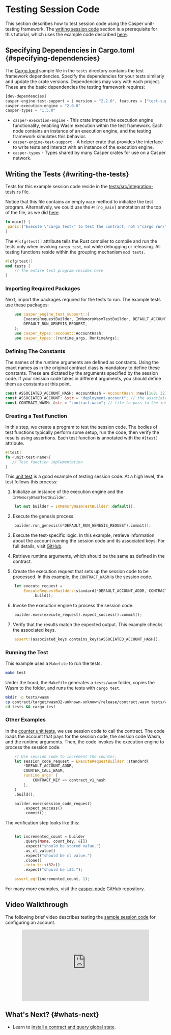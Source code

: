 # Testing Session Code

This section describes how to test session code using the Casper unit-testing framework. The [writing session code](./session-code.md) section is a prerequisite for this tutorial, which uses the example code described [here](./session-code.md#writing-session-code).

## Specifying Dependencies in Cargo.toml {#specifying-dependencies}

The [Cargo.toml](https://github.com/casper-ecosystem/two-party-multi-sig/blob/main/tests/Cargo.toml) sample file in the `tests` directory contains the test framework dependencies. Specify the dependencies for your tests similarly and update the crate versions. Dependencies may vary with each project. These are the basic dependencies the testing framework requires:

```rust
[dev-dependencies]
casper-engine-test-support = { version = "2.2.0", features = ["test-support"] }
casper-execution-engine = "2.0.0"
casper-types = "1.5.0"
```

- `casper-execution-engine` - This crate imports the execution engine functionality, enabling Wasm execution within the test framework. Each node contains an instance of an execution engine, and the testing framework simulates this behavior.
- `casper-engine-test-support` - A helper crate that provides the interface to write tests and interact with an instance of the execution engine.
- `casper-types` - Types shared by many Casper crates for use on a Casper network. 

## Writing the Tests {#writing-the-tests}

Tests for this example session code reside in the [tests/src/integration-tests.rs](https://github.com/casper-ecosystem/two-party-multi-sig/blob/main/tests/src/integration_tests.rs) file.

Notice that this file contains an empty `main` method to initialize the test program. Alternatively, we could use the `#![no_main]` annotation at the top of the file, as we did [here](https://github.com/casper-ecosystem/two-party-multi-sig/blob/236bb18b9e98da7f9d8706f5e4825494845cfec2/contract/src/main.rs#L1-L2).

```rust
fn main() {
 panic!("Execute \"cargo test\" to test the contract, not \"cargo run\".");
}
```

The `#[cfg(test)]` attribute tells the Rust compiler to compile and run the tests only when invoking `cargo test`, not while debugging or releasing. All testing functions reside within the grouping mechanism `mod tests`.

```rust
#[cfg(test)]
mod tests {
    // The entire test program resides here
}
```

### Importing Required Packages

Next, import the packages required for the tests to run. The example tests use these packages:

```rust
    use casper_engine_test_support::{
        ExecuteRequestBuilder, InMemoryWasmTestBuilder, DEFAULT_ACCOUNT_ADDR,
        DEFAULT_RUN_GENESIS_REQUEST,
    };
    use casper_types::account::AccountHash;
    use casper_types::{runtime_args, RuntimeArgs};
```

### Defining The Constants 

The names of the runtime arguments are defined as constants. Using the exact names as in the original contract class is mandatory to define these constants. These are dictated by the arguments specified by the session code. If your session code takes in different arguments, you should define them as constants at this point.
 
```rust
const ASSOCIATED_ACCOUNT_HASH: AccountHash = AccountHash::new([1u8; 32]); // hash of the associated account
const ASSOCIATED_ACCOUNT: &str = "deployment-account"; // the associated account argument
const CONTRACT_WASM: &str = "contract.wasm"; // file to pass to the instance of the EE
```

### Creating a Test Function

In this step, we create a program to test the session code. The bodies of test functions typically perform some setup, run the code, then verify the results using assertions. Each test function is annotated with the `#[test]` attribute.

```rust
#[test]
fn <unit-test-name>{
   // Test function implementation
}
```

This [unit test](https://github.com/casper-ecosystem/two-party-multi-sig/blob/236bb18b9e98da7f9d8706f5e4825494845cfec2/tests/src/integration_tests.rs#L15-L55) is a good example of testing session code. At a high level, the test follows this process:

1) Initialize an instance of the execution engine and the `InMemoryWasmTestBuilder`.

```rust
    let mut builder = InMemoryWasmTestBuilder::default();
```

2) Execute the genesis process.

```rust
    builder.run_genesis(&*DEFAULT_RUN_GENESIS_REQUEST).commit();
```

3) Execute the test-specific logic. In this example, retrieve information about the account running the session code and its associated keys. For full details, visit [GitHub](https://github.com/casper-ecosystem/two-party-multi-sig/blob/236bb18b9e98da7f9d8706f5e4825494845cfec2/tests/src/integration_tests.rs#L15-L55).

4) Retrieve runtime arguments, which should be the same as defined in the contract.

5) Create the execution request that sets up the session code to be processed. In this example, the `CONTRACT_WASM` is the session code.

```rust
    let execute_request =
        ExecuteRequestBuilder::standard(*DEFAULT_ACCOUNT_ADDR, CONTRACT_WASM, runtime_args)
            .build();
```

6) Invoke the execution engine to process the session code. 

```rust
    builder.exec(execute_request).expect_success().commit();
```

7) Verify that the results match the expected output. This example checks the associated keys.

```rust
    assert!(associated_keys.contains_key(&ASSOCIATED_ACCOUNT_HASH));
```

### Running the Test

This example uses a `Makefile` to run the tests.

```bash
make test
```

Under the hood, the `Makefile` generates a `tests/wasm` folder, copies the Wasm to the folder, and runs the tests with `cargo test`. 

```bash
mkdir -p tests/wasm
cp contract/target/wasm32-unknown-unknown/release/contract.wasm tests/wasm
cd tests && cargo test
```

### Other Examples

In the [counter unit tests](https://github.com/casper-ecosystem/counter/blob/master/tests/src/integration_tests.rs), we use session code to call the contract. The code loads the account that pays for the session code, the session code Wasm, and the runtime arguments. Then, the code invokes the execution engine to process the session code.

```rust
    // Use session code to increment the counter.
    let session_code_request = ExecuteRequestBuilder::standard(
        *DEFAULT_ACCOUNT_ADDR,
        COUNTER_CALL_WASM,
        runtime_args! {
            CONTRACT_KEY => contract_v1_hash
        },
    )
    .build();

    builder.exec(session_code_request)
        .expect_success()
        .commit();
```

The verification step looks like this:

```rust

    let incremented_count = builder
        .query(None, count_key, &[])
        .expect("should be stored value.")
        .as_cl_value()
        .expect("should be cl value.")
        .clone()
        .into_t::<i32>()
        .expect("should be i32.");

    assert_eq!(incremented_count, 1);
```

For many more examples, visit the [casper-node](https://github.com/casper-network/casper-node/tree/dev/smart_contracts/contracts/test) GitHub repository.

## Video Walkthrough

The following brief video describes testing the [sample session code](https://github.com/casper-ecosystem/two-party-multi-sig/) for configuring an account. 

<p align="center">
<iframe width="400" height="225" src="https://www.youtube.com/embed?v=sUg0nh3K3iQ&list=PL8oWxbJ-csEqi5FP87EJZViE2aLz6X1Mj&index=5" frameborder="0" allow="accelerometer; clipboard-write; encrypted-media; gyroscope; picture-in-picture" allowfullscreen></iframe>
</p>

## What's Next? {#whats-next}

- Learn to [install a contract and query global state](./installing-contracts.md).